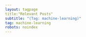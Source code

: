 ```yaml
---
layout: tagpage
title:"Relevant Posts"
subtitle: "(Tag: machine-learning)" 
tag: machine-learning 
robots: noindex
---
```


